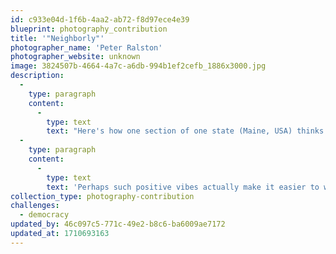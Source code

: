 ```yaml
---
id: c933e04d-1f6b-4aa2-ab72-f8d97ece4e39
blueprint: photography_contribution
title: '"Neighborly"'
photographer_name: 'Peter Ralston'
photographer_website: unknown
image: 3824507b-4664-4a7c-a6db-994b1ef2cefb_1886x3000.jpg
description:
  -
    type: paragraph
    content:
      -
        type: text
        text: "Here's how one section of one state (Maine, USA) thinks about their neighbors..."
  -
    type: paragraph
    content:
      -
        type: text
        text: 'Perhaps such positive vibes actually make it easier to work together? They set the tone...encourage us to do well by each other...'
collection_type: photography-contribution
challenges:
  - democracy
updated_by: 46c097c5-771c-49e2-b8c6-ba6009ae7172
updated_at: 1710693163
---
```

